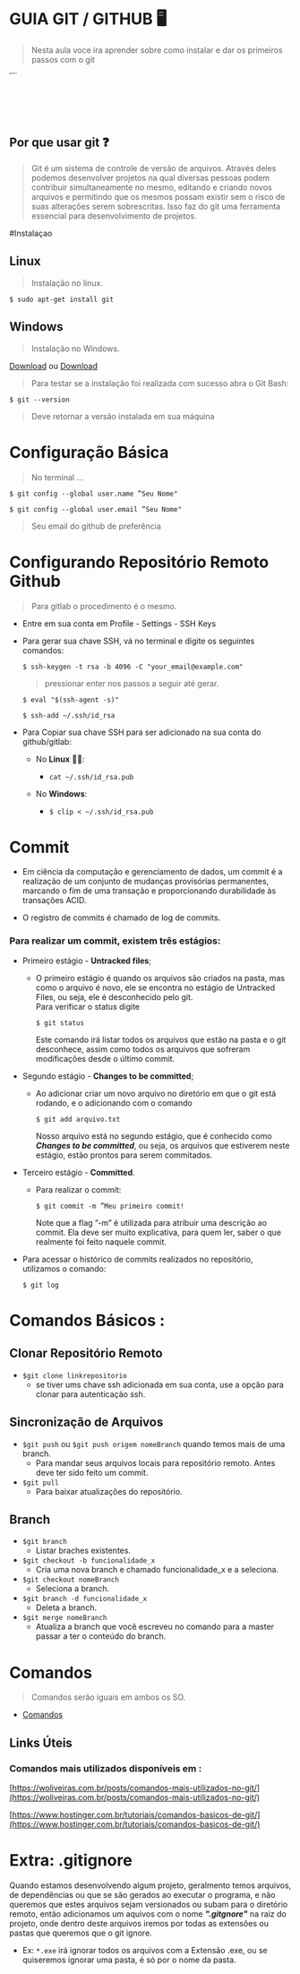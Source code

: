 # GUIA GIT / GITHUB :desktop_computer:

> Nesta aula voce ira aprender sobre como instalar e dar os primeiros passos com o git 

<img src="imgs/git-github.jpg" alt="demo" style="zoom:25%;" height="325"/>



## Por que usar git :question:

> Git é um sistema de controle de versão de arquivos. Através deles podemos desenvolver projetos na qual diversas pessoas podem contribuir simultaneamente no mesmo, editando e criando novos arquivos e permitindo que os mesmos possam existir sem o risco de suas alterações serem sobrescritas. Isso faz do git uma ferramenta essencial para desenvolvimento de projetos.

#Instalaçao

## Linux

> Instalação no linux.

```shell
$ sudo apt-get install git
```

## Windows

> Instalação no Windows.

[Download](https://git-scm.com/) ou [Download](https://gitforwindows.org/)



> Para testar se a instalação foi realizada com sucesso abra o Git Bash:

```shell
$ git --version
```

> Deve retornar a versão instalada em sua máquina

# Configuração Básica

> No terminal ...

```shell
$ git config --global user.name ”Seu Nome"
```

```shell
$ git config --global user.email ”Seu Nome"
```

> Seu email do github de preferência

# Configurando Repositório Remoto Github

> Para gitlab o procedimento é o mesmo.



- Entre em sua conta em Profile - Settings - SSH Keys

- Para gerar sua chave SSH, vá no terminal e digite os seguintes comandos: 

  ```shell
  $ ssh-keygen -t rsa -b 4096 -C "your_email@example.com"
  ```

  > pressionar enter nos passos a seguir até gerar.

  ```shell
  $ eval "$(ssh-agent -s)"
  ```

  ```shell
  $ ssh-add ~/.ssh/id_rsa
  ```

  

- Para Copiar sua chave SSH para ser adicionado na sua conta do github/gitlab:

  - No **Linux** :purple_heart::100::

    - ```shell
      cat ~/.ssh/id_rsa.pub
      ```

      

  - No **Windows**:

    - ```shell
      $ clip < ~/.ssh/id_rsa.pub
      ```

# Commit

- Em ciência da computação e gerenciamento de dados, um commit é a realização de um conjunto de mudanças provisórias permanentes, marcando o fim de uma transação e proporcionando durabilidade às transações ACID.

- O registro de commits é chamado de log de commits.

### Para realizar um commit, existem três estágios:

- Primeiro estágio - **Untracked files**;

  - O primeiro estágio é quando os arquivos são criados na pasta, mas como o
    arquivo é novo, ele se encontra no estágio de Untracked Files, ou seja, ele é desconhecido pelo git.  
     Para verificar o status digite 

    ```shell
    $ git status
    ```

     Este comando irá listar todos os arquivos que estão na pasta e o git
    desconhece, assim como todos os arquivos que sofreram modificações
    desde o último commit.

- Segundo estágio - **Changes to be committed**;

  - Ao adicionar criar um novo arquivo no diretório em que o git está rodando, e o adicionando com o comando 

    ```shell
    $ git add arquivo.txt
    ```


    Nosso arquivo está no segundo estágio, que é conhecido como **_Changes
    to be committed_**, ou seja, os arquivos que estiverem neste estágio, estão
    prontos para serem commitados.

- Terceiro estágio - **Committed**.

  - Para realizar o commit:

    ```shell
    $ git commit -m ”Meu primeiro commit!
    ```

     Note que a flag ”-m” é utilizada para atribuir uma descrição ao commit.
    Ela deve ser muito explicativa, para quem ler, saber o que realmente foi
    feito naquele commit.

- Para acessar o histórico de commits realizados no repositório, utilizamos o
  comando:

  ```shell
  $ git log
  ```

# Comandos Básicos :

## Clonar Repositório Remoto

- `$git clone linkrepositorio`
  - se tiver ums chave ssh adicionada em sua conta, use a opção para clonar para autenticação ssh.

## Sincronização de Arquivos

- `$git push` ou `$git push origem nomeBranch` quando temos mais de uma branch.
  - Para mandar seus arquivos locais para repositório remoto. Antes deve ter sido feito um commit.
- `$git pull`
  - Para baixar atualizações do repositório.

## Branch
- ```$git branch``` 
  - Listar braches existentes.
- `$git checkout -b funcionalidade_x`
  - Cria uma nova branch e chamado funcionalidade_x e a seleciona.
- `$git checkout nomeBranch`
  - Seleciona a branch.
- `$git branch -d funcionalidade_x`
  - Deleta a branch.
- `$git merge nomeBranch`
  - Atualiza a branch que você escreveu no comando para a master passar a ter o conteúdo do branch.



# Comandos

> Comandos serão iguais em ambos os SO.

- [Comandos](./comandos/Comandos.md)


## Links Úteis

### Comandos mais utilizados disponíveis em :

[https://woliveiras.com.br/posts/comandos-mais-utilizados-no-git/](https://woliveiras.com.br/posts/comandos-mais-utilizados-no-git/)

[https://www.hostinger.com.br/tutoriais/comandos-basicos-de-git/](https://www.hostinger.com.br/tutoriais/comandos-basicos-de-git/)



# Extra: .gitignore

Quando estamos desenvolvendo algum projeto, geralmento temos arquivos, de dependências ou que se são gerados ao executar o programa, e não queremos que estes arquivos sejam versionados ou subam para o diretório remoto, então adicionamos um aquivos com o nome **_".gitgnore"_** na raiz do projeto, onde dentro deste arquivos iremos por todas as extensões ou pastas que queremos que o git ignore.

- Ex: `*.exe` irá ignorar todos os arquivos com a Extensão .exe, ou se quiseremos ignorar uma pasta, é só por o nome da pasta.